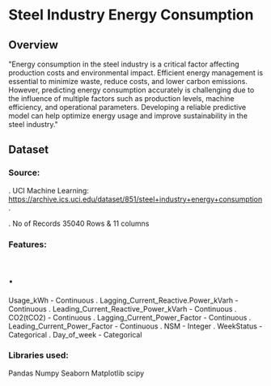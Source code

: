 # Steel Industry Energy Consumption

## Overview 
 
"Energy consumption in the steel industry is a critical factor affecting production costs and environmental impact. Efficient energy management is essential to minimize waste, reduce costs, and lower carbon emissions. However, predicting energy consumption accurately is challenging due to the influence of multiple factors such as production levels, machine efficiency, and operational parameters. Developing a reliable predictive model can help optimize energy usage and improve sustainability in the steel industry." 

## Dataset 
### Source: 
. UCI Machine Learning: https://archive.ics.uci.edu/dataset/851/steel+industry+energy+consumption.

. No of Records 35040 Rows & 11 columns

### Features:

# .    
Usage_kWh - Continuous
. Lagging_Current_Reactive.Power_kVarh - Continuous
. Leading_Current_Reactive_Power_kVarh - Continuous
. CO2(tCO2) - Continuous
. Lagging_Current_Power_Factor - Continuous
. Leading_Current_Power_Factor - Continuous
. NSM - Integer
. WeekStatus - Categorical
. Day_of_week - Categorical 

### Libraries used:
 Pandas 
 Numpy
 Seaborn
 Matplotlib
 scipy 



